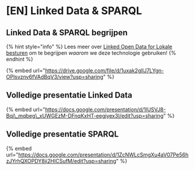 # \[EN\] Linked Data & SPARQL

## Linked Data & SPARQL begrijpen

{% hint style="info" %}
Lees meer over [Linked Open Data for Lokale besturen](../../lblod-lokale-besturen-and-linked-open-data.md) om te begrijpen _waarom_ we deze technologie gebruiken!
{% endhint %}

{% embed url="https://drive.google.com/file/d/1uxak2glIJ7LYgn-OPlsvznv6fVAdBqV3/view?usp=sharing" %}

## Volledige presentatie Linked Data

{% embed url="https://docs.google.com/presentation/d/1lUSVJ8-Bqj\_mqbeg\_xUWGEzM-DFnqKxHT-eegjyex3I/edit?usp=sharing" %}

## Volledige presentatie SPARQL

{% embed url="https://docs.google.com/presentation/d/1ZcNWLcSmgXu4aV07Pe56hzJYrhQXOPDY8ji2HICSufM/edit?usp=sharing" %}



